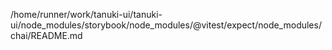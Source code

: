 /home/runner/work/tanuki-ui/tanuki-ui/node_modules/storybook/node_modules/@vitest/expect/node_modules/chai/README.md